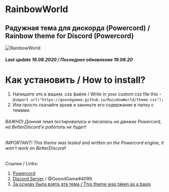 #  **RainbowWorld**
## Радужная тема для дискорда (Powercord) / Rainbow theme for Discord (Powercord)

![RainbowWorld](https://i.imgur.com/8IYxbJ2.png)

##### Last update 19.08.2020 / Последнее обновление 19.08.20
# Как установить / How to install?

1) Напишите это в вашем .css файле / Write in your custom css file this - `@import url("https://gooodgamee.github.io/RaindowWorld/theme.css");`
2) Или просто скачайте архив и закиньте его содержание в папку с темами.

###### ВАЖНО! Данная тема тестировалась и писалась на движке Powercord, на BetterDiscord'e работать не будет!
###### IMPORTANT! This theme was tested and written on the Powercord engine, it won't work on BetterDiscord!

Ссылки / Links:
1. [Powercord](https://powercord.dev)
2. [Discord Server](https://discord.gg/hEDYs2t) / @GooodGame#4099
3. [За основу была взята эта тема / This theme was taken as a basis](https://github.com/qAndroidGit/rounded-dark-theme)
